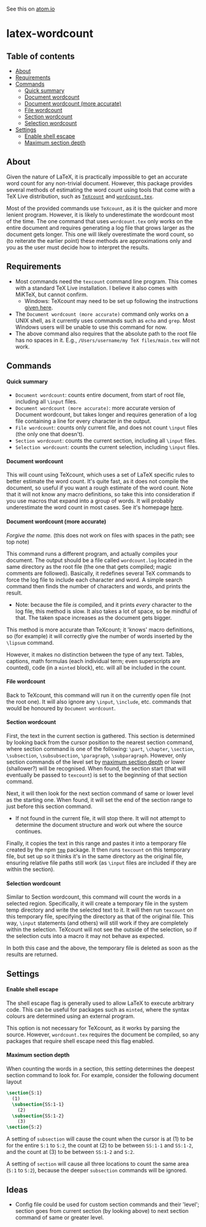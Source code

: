 See this on [atom.io](https://atom.io/packages/latex-wordcount)

# latex-wordcount

## Table of contents
- [About](#about)
- [Requirements](#requirements)
- [Commands](#commands)
  - [Quick summary](#quick-summary)
  - [Document wordcount](#document-wordcount)
  - [Document wordcount (more accurate)](#document-wordcount-more-accurate)
  - [File wordcount](#file-wordcount)
  - [Section wordcount](#section-wordcount)
  - [Selection wordcount](#selection-wordcount)
- [Settings](#settings)
  - [Enable shell escape](#enable-shell-escape)
  - [Maximum section depth](#maximum-section-depth)


## About
Given the nature of LaTeX, it is practically impossible to get an accurate word count for any non-trivial document. However, this package provides several methods of estimating the word count using tools that come with a TeX Live distribution, such as [`TeXcount`](http://app.uio.no/ifi/texcount/) and [`wordcount.tex`](https://ctan.org/pkg/wordcount).

Most of the provided commands use `TeXcount`, as it is the quicker and more lenient program. However, it is likely to underestimate the wordcount most of the time. The one command that uses `wordcount.tex` only works on the entire document and requires generating a log file that grows larger as the document gets longer. This one will likely overestimate the word count, so (to reiterate the earlier point) these methods are approximations only and you as the user must decide how to interpret the results.

## Requirements
- Most commands need the `texcount` command line program. This comes with a standard TeX Live installation. I believe it also comes with MiKTeX, but cannot confirm.
  - Windows: TeXcount may need to be set up following the instructions [given here](http://app.uio.no/ifi/texcount/faq.html).
- The `Document wordcount (more accurate)` command only works on a UNIX shell, as it currently uses commands such as `echo` and `grep`. Most Windows users will be unable to use this command for now.
- The above command also requires that the absolute path to the root file has no spaces in it. E.g., `/Users/username/my TeX files/main.tex` will not work.


## Commands
#### Quick summary
  - `Document wordcount`: counts entire document, from start of root file, including all `\input` files.
  - `Document wordcount (more accurate)`: more accurate version of Document wordcount, but takes longer and requires generation of a log file containing a line for every character in the output.
  - `File wordcount`: counts only current file, and does not count `\input` files (the only one that doesn't).
  - `Section wordcount`: counts the current section, including all `\input` files.
  - `Selection wordcount`: counts the current selection, including `\input` files.

#### Document wordcount
This will count using TeXcount, which uses a set of LaTeX specific rules to better estimate the word count. It's quite fast, as it does not compile the document, so useful if you want a rough estimate of the word count. Note that it will not know any macro definitions, so take this into consideration if you use macros that expand into a group of words. It will probably underestimate the word count in most cases. See it's homepage [here](http://app.uio.no/ifi/texcount/).

#### Document wordcount (more accurate)
_Forgive the name._ (this does not work on files with spaces in the path; see top note)

This command runs a different program, and actually compiles your document. The output should be a file called `wordcount.log` located in the same directory as the root file (the one that gets compiled; magic comments are followed). Basically, it redefines several TeX commands to force the log file to include each character and word. A simple search command then finds the number of characters and words, and prints the result.
  - Note: because the file _is_ compiled, and it prints _every_ character to the log file, this method is slow. It also takes a lot of space, so be mindful of that. The taken space increases as the document gets bigger.

This method is more accurate than TeXcount; it 'knows' macro definitions, so (for example) it will correctly give the number of words inserted by the `\lipsum` command.

However, it makes no distinction between the type of any text. Tables, captions, math formulas (each individual term; even superscripts are counted), code (in a `minted` block), etc. will all be included in the count.

#### File wordcount
Back to TeXcount, this command will run it on the currently open file (not the root one). It will also ignore any `\input`, `\include`, etc. commands that would be honoured by `Document wordcount`.

#### Section wordcount
First, the text in the current section is gathered. This section is determined by looking back from the cursor position to the nearest section command, where section command is one of the following: `\part`, `\chapter`, `\section`, `\subsection`, `\subsubsection`, `\paragraph`, `\subparagraph`. However, only section commands of the level set by [maximum section depth](#maximum-section-depth) or lower (shallower?) will be recognised. When found, the section start (that will eventually be passed to `texcount`) is set to the beginning of that section command.

Next, it will then look for the next section command of same or lower level as the starting one. When found, it will set the end of the section range to just before this section command.

- If not found in the current file, it will stop there. It will not attempt to determine the document structure and work out where the source continues.

Finally, it copies the text in this range and pastes it into a temporary file created by the npm [`tmp`](https://www.npmjs.com/package/tmp) package. It then runs `texcount` on this temporary file, but set up so it thinks it's in the same directory as the original file, ensuring relative file paths still work (as `\input` files are included if they are within the section).

#### Selection wordcount
Similar to Section wordcount, this command will count the words in a selected region. Specifically, it will create a temporary file in the system temp directory and write the selected text to it. It will then run `texcount` on this temporary file, specifying the directory as that of the original file. This way, `\input` statements (and others) will still work if they are completely within the selection. TeXcount will not see the outside of the selection, so if the selection cuts into a macro it may not behave as expected.

In both this case and the above, the temporary file is deleted as soon as the results are returned.

## Settings

#### Enable shell escape
The shell escape flag is generally used to allow LaTeX to execute arbitrary code. This can be useful for packages such as `minted`, where the syntax colours are determined using an external program.

This option is not necessary for TeXcount, as it works by parsing the source. However, `wordcount.tex` requires the document be compiled, so any packages that require shell escape need this flag enabled.

#### Maximum section depth
When counting the words in a section, this setting determines the deepest section command to look for. For example, consider the following document layout
```latex
\section{S:1}
  (1)
  \subsection{SS:1-1}
    (2)
  \subsection{SS:1-2}
    (3)
\section{S:2}
```

A setting of `subsection` will cause the count when the cursor is at (1) to be for the entire `S:1` to `S:2`, the count at (2) to be between `SS:1-1` and `SS:1-2`, and the count at (3) to be between `SS:1-2` and `S:2`.

A setting of `section` will cause all three locations to count the same area (`S:1` to `S:2`), because the deeper `subsection` commands will be ignored.


## Ideas

- Config file could be used for custom section commands and their 'level'; section goes from current section (by looking above) to next section command of same or greater level.
